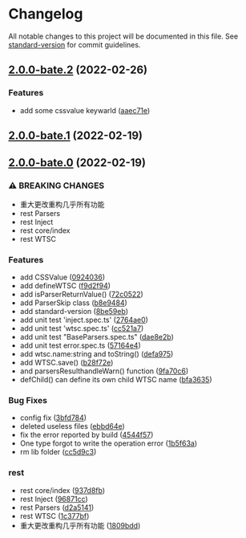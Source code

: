 # Changelog

All notable changes to this project will be documented in this file. See [standard-version](https://github.com/conventional-changelog/standard-version) for commit guidelines.

## [2.0.0-bate.2](https://github.com/wormery/wtsc/compare/v2.0.0-bate.1...v2.0.0-bate.2) (2022-02-26)


### Features

* add some cssvalue keywarld ([aaec71e](https://github.com/wormery/wtsc/commit/aaec71ea36b273912b0d624d2a02252c7ec4ce92))

## [2.0.0-bate.1](https://github.com/wormery/wtsc/compare/v2.0.0-bate.0...v2.0.0-bate.1) (2022-02-19)

## [2.0.0-bate.0](https://github.com/wormery/wtsc/compare/v1.0.1...v2.0.0-bate.0) (2022-02-19)


### ⚠ BREAKING CHANGES

* 重大更改重构几乎所有功能
* rest Parsers
* rest Inject
* rest core/index
* rest WTSC

### Features

* add CSSValue ([0924036](https://github.com/wormery/wtsc/commit/09240360d4b4d15230dc65f341aea61c52fbbe83))
* add defineWTSC ([f9d2f94](https://github.com/wormery/wtsc/commit/f9d2f945402650162e813c7a19de6aaddce9db08))
* add isParserReturnValue() ([72c0522](https://github.com/wormery/wtsc/commit/72c05227e6db943acf554a56652fcb4cb62f9f81))
* add ParserSkip class ([b8e9484](https://github.com/wormery/wtsc/commit/b8e94847d490a5aa344c58c6ccd39a310671a26c))
* add standard-version ([8be59eb](https://github.com/wormery/wtsc/commit/8be59eb0b942115eb179e93df71a9bb31db810e6))
* add unit test 'inject.spec.ts' ([2764ae0](https://github.com/wormery/wtsc/commit/2764ae09f33964935c90cdcfae0f7c42395f16bd))
* add unit test 'wtsc.spec.ts' ([cc521a7](https://github.com/wormery/wtsc/commit/cc521a72d09dfeb9e683960f49f1b1c41e519503))
* add unit test "BaseParsers.spec.ts" ([dae8e2b](https://github.com/wormery/wtsc/commit/dae8e2b7573974e0519997528f989d60e09a4f06))
* add unit test error.spec.ts ([57164e4](https://github.com/wormery/wtsc/commit/57164e47391195f23f372741656d3ff5244b9d32))
* add wtsc.name:string  and toString() ([defa975](https://github.com/wormery/wtsc/commit/defa975a86fb2200a3b79de05622d4a95a671864))
* add WTSC.save() ([b28f72e](https://github.com/wormery/wtsc/commit/b28f72e24154a95b5895769639ecc9d42174f067))
* and parsersResulthandleWarn() function ([9fa70c6](https://github.com/wormery/wtsc/commit/9fa70c6309568faa43e76c8b5d743311e8bc7e0d))
* defChild() can define its own child WTSC name ([bfa3635](https://github.com/wormery/wtsc/commit/bfa36357a1fdefbf9e24991674bfa2555cb09fc2))


### Bug Fixes

* config fix ([3bfd784](https://github.com/wormery/wtsc/commit/3bfd784bd3a7cf314e539d6055e9e636c1f207ce))
* deleted useless files ([ebbd64e](https://github.com/wormery/wtsc/commit/ebbd64e9dd01e5c93313d99dcc567578e1f8bc60))
* fix the error reported by build ([4544f57](https://github.com/wormery/wtsc/commit/4544f57d34f1c4e60d681ad5149b1b2903019e14))
* One type forgot to write the operation error ([1b5f63a](https://github.com/wormery/wtsc/commit/1b5f63a56dda5a6d7096830746853a3294bd79c0))
* rm lib folder ([cc5d9c3](https://github.com/wormery/wtsc/commit/cc5d9c3481e5121f5a0e3c8115b7a80df507f959))


### rest

* rest core/index ([937d8fb](https://github.com/wormery/wtsc/commit/937d8fb47946132cab3a49b9d301b5bf4ce2f326))
* rest Inject ([96871cc](https://github.com/wormery/wtsc/commit/96871cc474389144324e29fcda2e8ca634d0414d))
* rest Parsers ([d2a5141](https://github.com/wormery/wtsc/commit/d2a5141f011a1503a06c9bd350c1726f5b29c961))
* rest WTSC ([1c377bf](https://github.com/wormery/wtsc/commit/1c377bf0e4be25f631baa4a3c0ef9cf39cf25192))
* 重大更改重构几乎所有功能 ([1809bdd](https://github.com/wormery/wtsc/commit/1809bddc576fdf3fada03f6dc021a39784146480))
